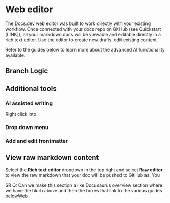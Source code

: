 # Web editor

The Docs.dev web editor was built to work directly with your existing workflow. Once connected with your docs repo on GitHub (see Quickstart \[LINK]), all your markdown docs will be viewable and editable directly in a rich text editor. Use the editor to create new drafts, edit existing content

Refer to the guides below to learn more about the advanced AI functionality available.

## Branch Logic

## Additional tools

### AI assisted writing

Right click into

### Drop down menu

### Add and edit frontmatter

## View raw markdown content

Select the **Rich text editor&#x20;**&#x64;ropdown in the top right and select **Raw editor** to view the raw markdown that your doc will be pushed to GitHub as. You

SR Q: Can we make this section a like Docusaurus overview section where we have the blurb above and then the boxes that link to the various guides belowWeb

